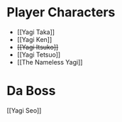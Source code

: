 # Player Characters
- [[Yagi Taka]]
- [[Yagi Ken]]
- ~~[[Yagi Itsuko]]~~
- [[Yagi Tetsuo]]
- [[The Nameless Yagi]]
# Da Boss
[[Yagi Seo]]